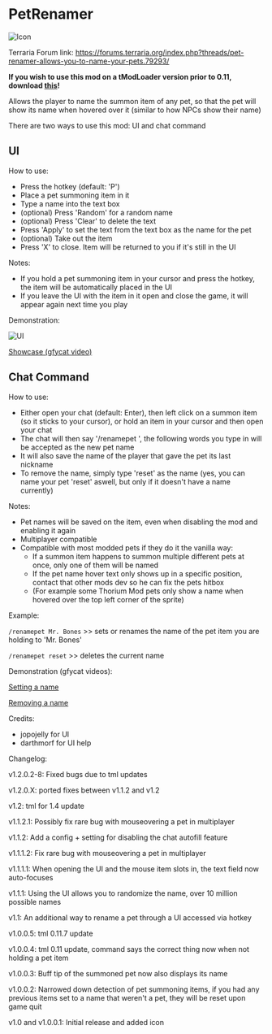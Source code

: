 # PetRenamer

![Icon](https://raw.githubusercontent.com/direwolf420/PetRenamer/master/icon.png)

Terraria Forum link: https://forums.terraria.org/index.php?threads/pet-renamer-allows-you-to-name-your-pets.79293/

**If you wish to use this mod on a tModLoader version prior to 0.11, download [this](https://github.com/direwolf420/PetRenamer/releases/tag/v1.0.0.3)!**

Allows the player to name the summon item of any pet, so that the pet will show its name when hovered over it (similar to how NPCs show their name)

There are two ways to use this mod: UI and chat command

## UI
How to use:
* Press the hotkey (default: 'P')
* Place a pet summoning item in it
* Type a name into the text box
* (optional) Press 'Random' for a random name
* (optional) Press 'Clear' to delete the text
* Press 'Apply' to set the text from the text box as the name for the pet
* (optional) Take out the item
* Press 'X' to close. Item will be returned to you if it's still in the UI

Notes:
* If you hold a pet summoning item in your cursor and press the hotkey, the item will be automatically placed in the UI
* If you leave the UI with the item in it open and close the game, it will appear again next time you play

Demonstration:

![UI](https://raw.githubusercontent.com/direwolf420/PetRenamer/master/Images/ui.png)

[Showcase (gfycat video)](https://gfycat.com/totalformalindochinesetiger)

## Chat Command
How to use:
* Either open your chat (default: Enter), then left click on a summon item (so it sticks to your cursor), or hold an item in your cursor and then open your chat
* The chat will then say '/renamepet ', the following words you type in will be accepted as the new pet name
* It will also save the name of the player that gave the pet its last nickname
* To remove the name, simply type 'reset' as the name (yes, you can name your pet 'reset' aswell, but only if it doesn't have a name currently)

Notes:
* Pet names will be saved on the item, even when disabling the mod and enabling it again
* Multiplayer compatible
* Compatible with most modded pets if they do it the vanilla way:
    * If a summon item happens to summon multiple different pets at once, only one of them will be named
    * If the pet name hover text only shows up in a specific position, contact that other mods dev so he can fix the pets hitbox
    * (For example some Thorium Mod pets only show a name when hovered over the top left corner of the sprite)

Example:

`/renamepet Mr. Bones` >> sets or renames the name of the pet item you are holding to 'Mr. Bones'

`/renamepet reset` >> deletes the current name

Demonstration (gfycat videos):

[Setting a name](https://gfycat.com/unsteadysplendidannelid)

[Removing a name](https://gfycat.com/flickeringringediraniangroundjay)

Credits:
* jopojelly for UI
* darthmorf for UI help

Changelog:

v1.2.0.2-8: Fixed bugs due to tml updates

v1.2.0.X: ported fixes between v1.1.2 and v1.2

v1.2: tml for 1.4 update

v1.1.2.1: Possibly fix rare bug with mouseovering a pet in multiplayer

v1.1.2: Add a config + setting for disabling the chat autofill feature

v1.1.1.2: Fix rare bug with mouseovering a pet in multiplayer

v1.1.1.1: When opening the UI and the mouse item slots in, the text field now auto-focuses

v1.1.1: Using the UI allows you to randomize the name, over 10 million possible names

v1.1: An additional way to rename a pet through a UI accessed via hotkey

v1.0.0.5: tml 0.11.7 update

v1.0.0.4: tml 0.11 update, command says the correct thing now when not holding a pet item

v1.0.0.3: Buff tip of the summoned pet now also displays its name

v1.0.0.2: Narrowed down detection of pet summoning items, if you had any previous items set to a name that weren't a pet, they will be reset upon game quit

v1.0 and v1.0.0.1: Initial release and added icon
